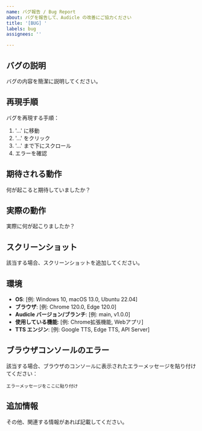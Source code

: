 ```yaml
---
name: バグ報告 / Bug Report
about: バグを報告して、Audicle の改善にご協力ください
title: '[BUG] '
labels: bug
assignees: ''

---
```


## バグの説明
バグの内容を簡潔に説明してください。

## 再現手順
バグを再現する手順：
1. '...' に移動
2. '...' をクリック
3. '...' まで下にスクロール
4. エラーを確認

## 期待される動作
何が起こると期待していましたか？

## 実際の動作
実際に何が起こりましたか？

## スクリーンショット
該当する場合、スクリーンショットを追加してください。

## 環境
- **OS**: [例: Windows 10, macOS 13.0, Ubuntu 22.04]
- **ブラウザ**: [例: Chrome 120.0, Edge 120.0]
- **Audicle バージョン/ブランチ**: [例: main, v1.0.0]
- **使用している機能**: [例: Chrome拡張機能, Webアプリ]
- **TTS エンジン**: [例: Google TTS, Edge TTS, API Server]

## ブラウザコンソールのエラー
該当する場合、ブラウザのコンソールに表示されたエラーメッセージを貼り付けてください：

```
エラーメッセージをここに貼り付け
```

## 追加情報
その他、関連する情報があれば記載してください。
